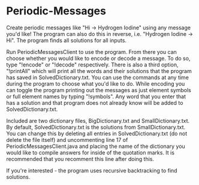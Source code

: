 # Periodic-Messages
Create periodic messages like "Hi -> Hydrogen Iodine" using any message you'd like!
The program can also do this in reverse, i.e. "Hydrogen Iodine -> Hi".
The program finds all solutions for all inputs.

Run PeriodicMessagesClient to use the program. From there you can choose whether
you would like to encode or decode a message. To do so, type "!encode" or "!decode"
respectively. There is also a third option, "!printAll" which will print all
the words and their solutions that the program has saved in SolvedDictionary.txt.
You can use the commands at any time during the program to choose what you'd like
to do. While encoding you can toggle the program printing out the messages as just
element symbols or full element names by typing "!symbols". Any word that you enter
that has a solution and that program does not already know will be added to
SolvedDictionary.txt.

Included are two dictionary files, BigDictionary.txt and SmallDictionary.txt.
By default, SolvedDictionary.txt is the solutions from SmallDictionary.txt. You
can change this by deleting all entries in SolvedDictionary.txt (do not delete
the file itself) and uncommenting line 17 of PeriodicMessagesClient.java and
placing the name of the dictionary you would like to compile answers for
inside of the quotation marks. It is recommended that you recomment this
line after doing this.

If you're interested - the program uses recursive backtracking to find solutions.

